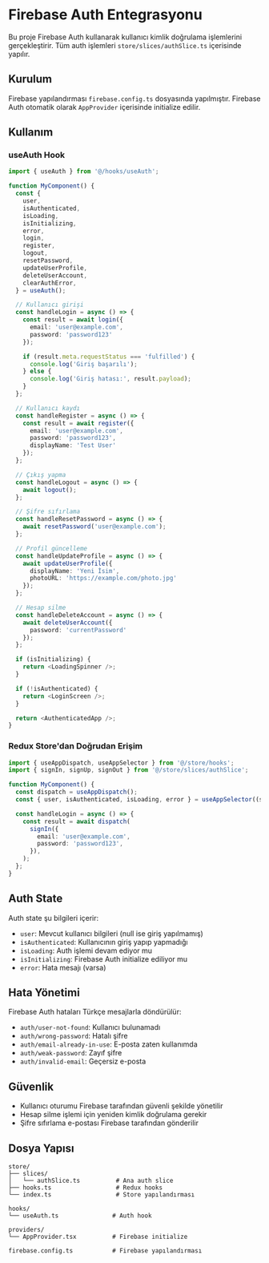 # Firebase Auth Entegrasyonu

Bu proje Firebase Auth kullanarak kullanıcı kimlik doğrulama işlemlerini gerçekleştirir. Tüm auth işlemleri `store/slices/authSlice.ts` içerisinde yapılır.

## Kurulum

Firebase yapılandırması `firebase.config.ts` dosyasında yapılmıştır. Firebase Auth otomatik olarak `AppProvider` içerisinde initialize edilir.

## Kullanım

### useAuth Hook

```typescript
import { useAuth } from '@/hooks/useAuth';

function MyComponent() {
  const {
    user,
    isAuthenticated,
    isLoading,
    isInitializing,
    error,
    login,
    register,
    logout,
    resetPassword,
    updateUserProfile,
    deleteUserAccount,
    clearAuthError,
  } = useAuth();

  // Kullanıcı girişi
  const handleLogin = async () => {
    const result = await login({
      email: 'user@example.com',
      password: 'password123'
    });

    if (result.meta.requestStatus === 'fulfilled') {
      console.log('Giriş başarılı');
    } else {
      console.log('Giriş hatası:', result.payload);
    }
  };

  // Kullanıcı kaydı
  const handleRegister = async () => {
    const result = await register({
      email: 'user@example.com',
      password: 'password123',
      displayName: 'Test User'
    });
  };

  // Çıkış yapma
  const handleLogout = async () => {
    await logout();
  };

  // Şifre sıfırlama
  const handleResetPassword = async () => {
    await resetPassword('user@example.com');
  };

  // Profil güncelleme
  const handleUpdateProfile = async () => {
    await updateUserProfile({
      displayName: 'Yeni İsim',
      photoURL: 'https://example.com/photo.jpg'
    });
  };

  // Hesap silme
  const handleDeleteAccount = async () => {
    await deleteUserAccount({
      password: 'currentPassword'
    });
  };

  if (isInitializing) {
    return <LoadingSpinner />;
  }

  if (!isAuthenticated) {
    return <LoginScreen />;
  }

  return <AuthenticatedApp />;
}
```

### Redux Store'dan Doğrudan Erişim

```typescript
import { useAppDispatch, useAppSelector } from '@/store/hooks';
import { signIn, signUp, signOut } from '@/store/slices/authSlice';

function MyComponent() {
  const dispatch = useAppDispatch();
  const { user, isAuthenticated, isLoading, error } = useAppSelector((state) => state.auth);

  const handleLogin = async () => {
    const result = await dispatch(
      signIn({
        email: 'user@example.com',
        password: 'password123',
      }),
    );
  };
}
```

## Auth State

Auth state şu bilgileri içerir:

- `user`: Mevcut kullanıcı bilgileri (null ise giriş yapılmamış)
- `isAuthenticated`: Kullanıcının giriş yapıp yapmadığı
- `isLoading`: Auth işlemi devam ediyor mu
- `isInitializing`: Firebase Auth initialize ediliyor mu
- `error`: Hata mesajı (varsa)

## Hata Yönetimi

Firebase Auth hataları Türkçe mesajlarla döndürülür:

- `auth/user-not-found`: Kullanıcı bulunamadı
- `auth/wrong-password`: Hatalı şifre
- `auth/email-already-in-use`: E-posta zaten kullanımda
- `auth/weak-password`: Zayıf şifre
- `auth/invalid-email`: Geçersiz e-posta

## Güvenlik

- Kullanıcı oturumu Firebase tarafından güvenli şekilde yönetilir
- Hesap silme işlemi için yeniden kimlik doğrulama gerekir
- Şifre sıfırlama e-postası Firebase tarafından gönderilir

## Dosya Yapısı

```
store/
├── slices/
│   └── authSlice.ts          # Ana auth slice
├── hooks.ts                  # Redux hooks
└── index.ts                  # Store yapılandırması

hooks/
└── useAuth.ts               # Auth hook

providers/
└── AppProvider.tsx          # Firebase initialize

firebase.config.ts           # Firebase yapılandırması
```
